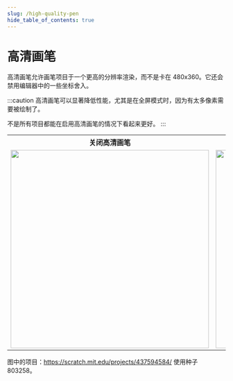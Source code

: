 ```yaml
---
slug: /high-quality-pen
hide_table_of_contents: true
---
```


# 高清画笔

高清画笔允许画笔项目于一个更高的分辨率渲染，而不是卡在 480x360。它还会禁用编辑器中的一些坐标舍入。

:::caution
高清画笔可以显著降低性能，尤其是在全屏模式时，因为有太多像素需要被绘制了。

不是所有项目都能在启用高清画笔的情况下看起来更好。
:::

<table>
  <tbody>
    <tr>
      <th>关闭高清画笔</th>
      <th>启用高清画笔</th>
    </tr>
    <tr>
      <td><img src={require('./hqp-off.png').default} height="457" width="457" height="425" /></td>
      <td><img src={require('./hqp-on.png').default} height="457" width="457" height="425" /></td>
    </tr>
  </tbody>
</table>

图中的项目：https://scratch.mit.edu/projects/437594584/ 使用种子 803258。
